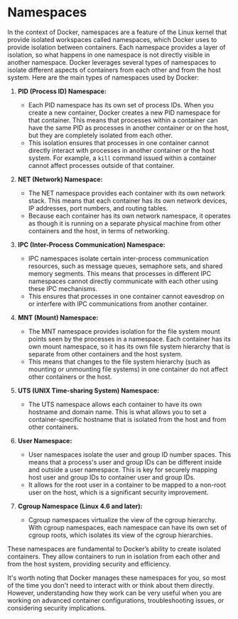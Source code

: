 # Namespaces

In the context of Docker, namespaces are a feature of the Linux kernel that provide isolated workspaces called namespaces, which Docker uses to provide isolation between containers. Each namespace provides a layer of isolation, so what happens in one namespace is not directly visible in another namespace. Docker leverages several types of namespaces to isolate different aspects of containers from each other and from the host system. Here are the main types of namespaces used by Docker:

1. **PID (Process ID) Namespace:**
   - Each PID namespace has its own set of process IDs. When you create a new container, Docker creates a new PID namespace for that container. This means that processes within a container can have the same PID as processes in another container or on the host, but they are completely isolated from each other.
   - This isolation ensures that processes in one container cannot directly interact with processes in another container or the host system. For example, a `kill` command issued within a container cannot affect processes outside of that container.

2. **NET (Network) Namespace:**
   - The NET namespace provides each container with its own network stack. This means that each container has its own network devices, IP addresses, port numbers, and routing tables.
   - Because each container has its own network namespace, it operates as though it is running on a separate physical machine from other containers and the host, in terms of networking.

3. **IPC (Inter-Process Communication) Namespace:**
   - IPC namespaces isolate certain inter-process communication resources, such as message queues, semaphore sets, and shared memory segments. This means that processes in different IPC namespaces cannot directly communicate with each other using these IPC mechanisms.
   - This ensures that processes in one container cannot eavesdrop on or interfere with IPC communications from another container.

4. **MNT (Mount) Namespace:**
   - The MNT namespace provides isolation for the file system mount points seen by the processes in a namespace. Each container has its own mount namespace, so it has its own file system hierarchy that is separate from other containers and the host system.
   - This means that changes to the file system hierarchy (such as mounting or unmounting file systems) in one container do not affect other containers or the host.

5. **UTS (UNIX Time-sharing System) Namespace:**
   - The UTS namespace allows each container to have its own hostname and domain name. This is what allows you to set a container-specific hostname that is isolated from the host and from other containers.

6. **User Namespace:**
   - User namespaces isolate the user and group ID number spaces. This means that a process's user and group IDs can be different inside and outside a user namespace. This is key for securely mapping host user and group IDs to container user and group IDs.
   - It allows for the root user in a container to be mapped to a non-root user on the host, which is a significant security improvement.

7. **Cgroup Namespace (Linux 4.6 and later):**
   - Cgroup namespaces virtualize the view of the cgroup hierarchy. With cgroup namespaces, each namespace can have its own set of cgroup roots, which isolates its view of the cgroup hierarchies.

These namespaces are fundamental to Docker’s ability to create isolated containers. They allow containers to run in isolation from each other and from the host system, providing security and efficiency. 

It's worth noting that Docker manages these namespaces for you, so most of the time you don't need to interact with or think about them directly. However, understanding how they work can be very useful when you are working on advanced container configurations, troubleshooting issues, or considering security implications.
